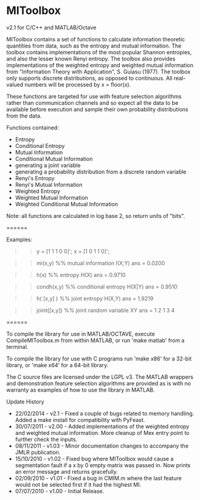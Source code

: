 MIToolbox
=========
v2.1 for C/C++ and MATLAB/Octave

MIToolbox contains a set of functions to calculate information theoretic
quantities from data, such as the entropy and mutual information.  The toolbox
contains implementations of the most popular Shannon entropies, and also the
lesser known Renyi entropy. The toolbox also provides implementations of 
the weighted entropy and weighted mutual information from "Information Theory
with Application", S. Guiasu (1977). The toolbox only supports discrete distributions,
as opposed to continuous. All real-valued numbers will be processed by x = floor(x).

These functions are targeted for use with feature selection algorithms rather 
than communication channels and so expect all the data to be available before 
execution and sample their own probability distributions from the data.

Functions contained:
 - Entropy
 - Conditional Entropy
 - Mutual Information
 - Conditional Mutual Information
 - generating a joint variable
 - generating a probability distribution from a discrete random variable
 - Renyi's Entropy
 - Renyi's Mutual Information
 - Weighted Entropy
 - Weighted Mutual Information
 - Weighted Conditional Mutual Information

Note: all functions are calculated in log base 2, so return units of "bits".

======

Examples:

>> y = [1 1 1 0 0]';
>> x = [1 0 1 1 0]';

>> mi(x,y)       %% mutual information I(X;Y)
ans =
    0.0200

>> h(x)          %% entropy H(X)
ans =
    0.9710

>> condh(x,y)    %% conditional entropy H(X|Y)
ans =
    0.9510

>> h( [x,y] )    %% joint entropy H(X,Y)
ans =
    1.9219

>> joint([x,y])  %% joint random variable XY
ans =
     1
     2
     1
     3
     4

======

To compile the library for use in MATLAB/OCTAVE, execute CompileMIToolbox.m
from within MATLAB, or run 'make matlab' from a terminal.

To compile the library for use with C programs run 'make x86' for a 32-bit
library, or 'make x64' for a 64-bit library. 

The C source files are licensed under the LGPL v3. The MATLAB wrappers and 
demonstration feature selection algorithms are provided as is with no warranty 
as examples of how to use the library in MATLAB.

Update History
 - 22/02/2014 - v2.1  - Fixed a couple of bugs related to memory handling.
                     Added a make install for compatibility with PyFeast.
 - 30/07/2011 - v2.00 - Added implementations of the weighted entropy and weighted
                     mutual information. More cleanup of Mex entry point
                     to further check the inputs.
 - 08/11/2011 - v1.03 - Minor documentation changes to accompany the JMLR publication.
 - 15/10/2010 - v1.02 - Fixed bug where MIToolbox would cause a segmentation fault
                     if a x by 0 empty matrix was passed in. Now prints an 
                     error message and returns gracefully.
 - 02/09/2010 - v1.01 - Fixed a bug in CMIM.m where the last feature would not be 
                     selected first if it had the highest MI.
 - 07/07/2010 - v1.00 - Initial Release.
                    
